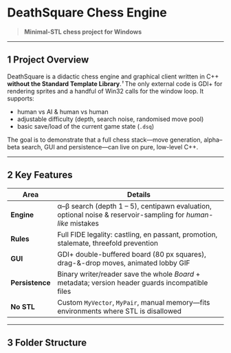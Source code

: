 # DeathSquare Chess Engine

> **Minimal-STL chess project for Windows**

---

## 1  Project Overview
DeathSquare is a didactic chess engine and graphical client written in C++ **without the Standard Template Library**.*¹*  The only external code is GDI+ for rendering sprites and a handful of Win32 calls for the window loop.  It supports:

* human vs AI & human vs human
* adjustable difficulty (depth, search noise, randomised move pool)
* basic save/load of the current game state (`.dsq`)

The goal is to demonstrate that a full chess stack—move generation, alpha–beta search, GUI and persistence—can live on pure, low-level C++.

---

## 2  Key Features
| Area        | Details |
|-------------|---------|
| **Engine**  | α–β search (depth 1 – 5), centipawn evaluation, optional noise & reservoir-sampling for *human-like* mistakes |
| **Rules**   | Full FIDE legality: castling, en passant, promotion, stalemate, threefold prevention |
| **GUI**     | GDI+ double-buffered board (80 px squares), drag-&-drop moves, animated lobby GIF |
| **Persistence** | Binary writer/reader save the whole *Board* + metadata; version header guards incompatible files |
| **No STL**  | Custom `MyVector`, `MyPair`, manual memory—fits environments where STL is disallowed |

---

## 3  Folder Structure

